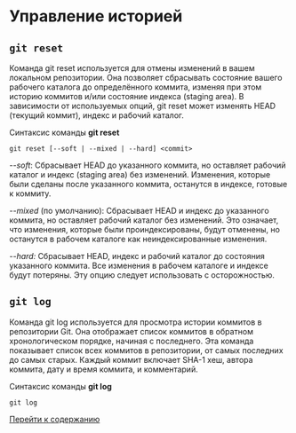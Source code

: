# **Управление историей**
## `git reset`
Команда git reset используется для отмены изменений в вашем локальном репозитории. Она позволяет сбрасывать состояние вашего рабочего каталога до определённого коммита, изменяя при этом историю коммитов и/или состояние индекса (staging area). В зависимости от используемых опций, git reset может изменять HEAD (текущий коммит), индекс и рабочий каталог.

Синтаксис команды **git reset**
```
git reset [--soft | --mixed | --hard] <commit>
```
*--soft*: Сбрасывает HEAD до указанного коммита, но оставляет рабочий каталог и индекс (staging area) без изменений. Изменения, которые были сделаны после указанного коммита, останутся в индексе, готовые к коммиту.

*--mixed* (по умолчанию): Сбрасывает HEAD и индекс до указанного коммита, но оставляет рабочий каталог без изменений. Это означает, что изменения, которые были проиндексированы, будут отменены, но останутся в рабочем каталоге как неиндексированные изменения.

*--hard:* Сбрасывает HEAD, индекс и рабочий каталог до состояния указанного коммита. Все изменения в рабочем каталоге и индексе будут потеряны. Эту опцию следует использовать с осторожностью.

## `git log`
Команда git log используется для просмотра истории коммитов в репозитории Git. Она отображает список коммитов в обратном хронологическом порядке, начиная с последнего. Эта команда показывает список всех коммитов в репозитории, от самых последних до самых старых. Каждый коммит включает SHA-1 хеш, автора коммита, дату и время коммита, и комментарий.

Синтаксис команды **git log**
```
git log
```


[Перейти к содержанию](главная.md) 